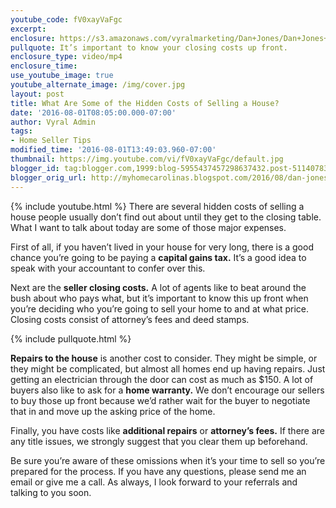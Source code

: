 ```yaml
---
youtube_code: fV0xayVaFgc
excerpt:
enclosure: https://s3.amazonaws.com/vyralmarketing/Dan+Jones/Dan+Jones+Home+Selling+Team-+The+Hidden+Costs+of+Selling+a+House.mp4
pullquote: It’s important to know your closing costs up front.
enclosure_type: video/mp4
enclosure_time:
use_youtube_image: true
youtube_alternate_image: /img/cover.jpg
layout: post
title: What Are Some of the Hidden Costs of Selling a House?
date: '2016-08-01T08:05:00.000-07:00'
author: Vyral Admin
tags:
- Home Seller Tips
modified_time: '2016-08-01T13:49:03.960-07:00'
thumbnail: https://img.youtube.com/vi/fV0xayVaFgc/default.jpg
blogger_id: tag:blogger.com,1999:blog-5955437457298637432.post-5114078332831518727
blogger_orig_url: http://myhomecarolinas.blogspot.com/2016/08/dan-jones-home-selling-team-hidden.html
---
```

{% include youtube.html %}
There are several hidden costs of selling a house people usually don’t find out about until they get to the closing table. What I want to talk about today are some of those major expenses.

First of all, if you haven’t lived in your house for very long, there is a good chance you’re going to be paying a **capital gains tax.** It’s a good idea to speak with your accountant to confer over this.

Next are the **seller closing costs.** A lot of agents like to beat around the bush about who pays what, but it’s important to know this up front when you’re deciding who you’re going to sell your home to and at what price. Closing costs consist of attorney’s fees and deed stamps.

{% include pullquote.html %}

 **Repairs to the house** is another cost to consider. They might be simple, or they might be complicated, but almost all homes end up having repairs. Just getting an electrician through the door can cost as much as $150. A lot of buyers also like to ask for a **home warranty.** We don’t encourage our sellers to buy those up front because we’d rather wait for the buyer to negotiate that in and move up the asking price of the home.

Finally, you have costs like **additional repairs** or **attorney’s fees.** If there are any title issues, we strongly suggest that you clear them up beforehand.

Be sure you’re aware of these omissions when it’s your time to sell so you’re prepared for the process. If you have any questions, please send me an email or give me a call. As always, I look forward to your referrals and talking to you soon.
